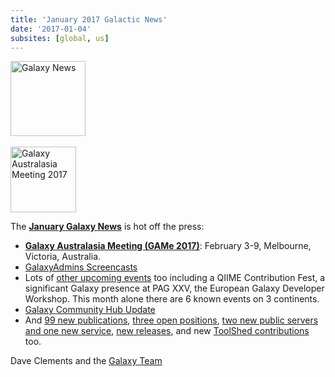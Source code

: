 ```yaml
---
title: 'January 2017 Galactic News'
date: '2017-01-04'
subsites: [global, us]
---
```

<div class='right'>
<div class='right'><a href='/galaxy-updates/2017-01/'><img src="/images/galaxy-logos/GalaxyNews.png" alt="Galaxy News" width=120 /></a></div><br />
<a href='/galaxy-updates/2017-01/##galaxy-australasia-meeting-game-2017-'><img src="/images/logos/GAMeLogo200.png" alt="Galaxy Australasia Meeting 2017" width="105" /></a><br />
</div>

The **[January Galaxy News](/galaxy-updates/2017-01/)** is hot off the press:

* **[Galaxy Australasia Meeting (GAMe 2017)](/galaxy-updates/2017-01/#galaxy-australasia-meeting-game-2017-)**: February 3-9, Melbourne, Victoria, Australia.
* [GalaxyAdmins Screencasts](/galaxy-updates/2017-01/#galaxyadmins-screencasts)
* Lots of [other upcoming events](/galaxy-updates/2017-01/#all-upcoming-events) too including a QIIME Contribution Fest, a significant Galaxy presence at PAG XXV, the European Galaxy Developer Workshop.  This month alone there are 6 known events on 3 continents.
* [Galaxy Community Hub Update](/galaxy-updates/2017-01/#galaxy-community-hub-update)
* And [99 new publications](/galaxy-updates/2017-01/#new-publications), [three open positions](/galaxy-updates/2017-01/#who-s-hiring), [two new public servers and one new service](/galaxy-updates/2017-01/#public-galaxy-server-news), [new releases](/galaxy-updates/2017-01/#releases), and new [ToolShed contributions](/galaxy-updates/2017-01/#toolshed-contributions) too.

Dave Clements and the [Galaxy Team](/galaxy-team/)
